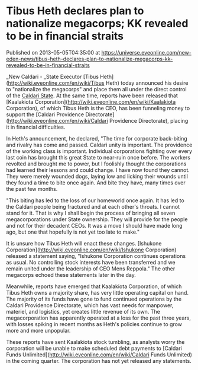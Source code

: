 # Tibus Heth declares plan to nationalize megacorps; KK revealed to be in financial straits
Published on 2013-05-05T04:35:00 at https://universe.eveonline.com/new-eden-news/tibus-heth-declares-plan-to-nationalize-megacorps-kk-revealed-to-be-in-financial-straits

_New Caldari - _State Executor [Tibus Heth](http://wiki.eveonline.com/en/wiki/Tibus Heth) today announced his desire to "nationalize the megacorps" and place them all under the direct control of the [Caldari State](http://wiki.eveonline.com/en/wiki/Caldari). At the same time, reports have been released that [Kaalakiota Corporation](http://wiki.eveonline.com/en/wiki/Kaalakiota Corporation), of which Tibus Heth is the CEO, has been funneling money to support the [Caldari Providence Directorate](http://wiki.eveonline.com/en/wiki/Caldari Providence Directorate), placing it in financial difficulties.

In Heth's announcement, he declared, "The time for corporate back-biting and rivalry has come and passed. Caldari unity is important. The providence of the working class is important. Individual corporations fighting over every last coin has brought this great State to near-ruin once before. The workers revolted and brought me to power, but I foolishly thought the corporations had learned their lessons and could change. I have now found they cannot. They were merely wounded dogs, laying low and licking their wounds until they found a time to bite once again. And bite they have, many times over the past few months.

"This biting has led to the loss of our homeworld once again. It has led to the Caldari people being fractured and at each other's throats. I cannot stand for it. That is why I shall begin the process of bringing all seven megacorporations under State ownership. They will provide for the people and not for their decadent CEOs. It was a move I should have made long ago, but one that hopefully is not yet too late to make."

It is unsure how Tibus Heth will enact these changes. [Ishukone Corporation](http://wiki.eveonline.com/en/wiki/Ishukone Corporation) released a statement saying, "Ishukone Corporation continues operations as usual. No controlling stock interests have been transferred and we remain united under the leadership of CEO Mens Reppola." The other megacorps echoed these statements later in the day.

Meanwhile, reports have emerged that Kaalakiota Corporation, of which Tibus Heth owns a majority share, has very little operating capital on hand. The majority of its funds have gone to fund continued operations by the Caldari Providence Directorate, which has vast needs for manpower, materiel, and logistics, yet creates little revenue of its own. The megacorporation has apparently operated at a loss for the past three years, with losses spiking in recent months as Heth's policies continue to grow more and more unpopular.

These reports have sent Kaalakiota stock tumbling, as analysts worry the corporation will be unable to make scheduled debt payments to [Caldari Funds Unlimited](http://wiki.eveonline.com/en/wiki/Caldari Funds Unlimited) in the coming quarter. The corporation has not yet released any statements.
